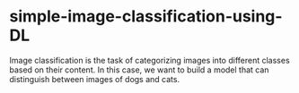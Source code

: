 # simple-image-classification-using-DL
Image classification is the task of categorizing images into different classes based on their content. In  this case, we want to build a model that can distinguish between images of dogs and cats.
